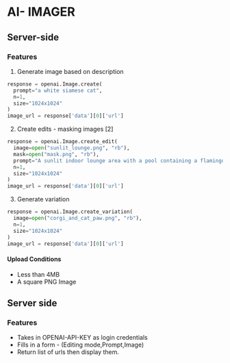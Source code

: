 # AI- IMAGER

## Server-side

### Features

1. Generate image based on description

```py
response = openai.Image.create(
  prompt="a white siamese cat",
  n=1,
  size="1024x1024"
)
image_url = response['data'][0]['url']
```

2. Create edits - masking images [2]

```py
response = openai.Image.create_edit(
  image=open("sunlit_lounge.png", "rb"),
  mask=open("mask.png", "rb"),
  prompt="A sunlit indoor lounge area with a pool containing a flamingo",
  n=1,
  size="1024x1024"
)
image_url = response['data'][0]['url']
```

3. Generate variation

```py
response = openai.Image.create_variation(
  image=open("corgi_and_cat_paw.png", "rb"),
  n=1,
  size="1024x1024"
)
image_url = response['data'][0]['url']
```

#### Upload Conditions

- Less than 4MB
- A square PNG Image

## Server side

### Features

- Takes in OPENAI-API-KEY as login credentials
- Fills in a form - (Editing mode,Prompt,Image)
- Return list of urls then display them.